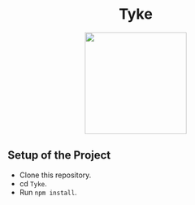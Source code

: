 
<h1 align="center" >
  <b> Tyke </b>
</h1>

<!-- # ![pageres](public/lock-fav.PNG) -->
<p align="center">
  <img src="https://cdn2.iconfinder.com/data/icons/e-commerce-icons-2/256/Ecommerce_Icons_Rose_Color-11-512.png" height="200px"/>
</p>

## Setup of the Project
* Clone this repository.
* cd `Tyke`.
* Run `npm install`.


